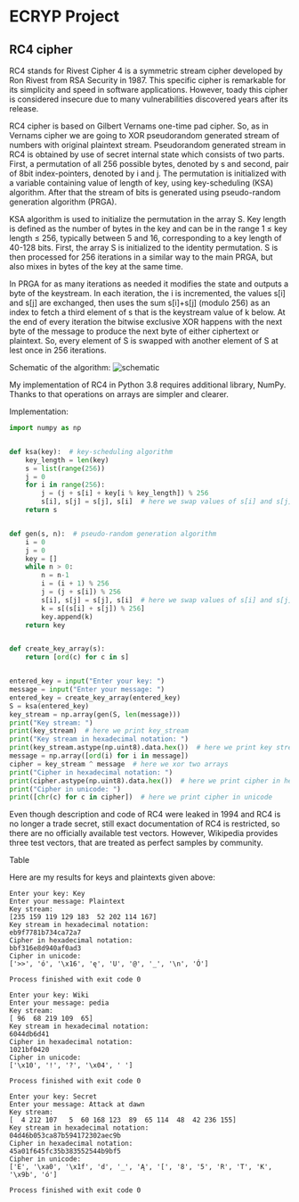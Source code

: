 # ECRYP Project
## RC4 cipher
RC4 stands for Rivest Cipher 4 is a symmetric stream cipher developed by Ron Rivest from RSA
Security in 1987. This specific cipher is remarkable for its simplicity and speed in software
applications. However, toady this cipher is considered insecure due to many vulnerabilities
discovered years after its release.

RC4 cipher is based on Gilbert Vernams one-time pad cipher. So, as in Vernams cipher we are going
to XOR pseudorandom generated stream of numbers with original plaintext stream. Pseudorandom
generated stream in RC4 is obtained by use of secret internal state which consists of two parts. First,
a permutation of all 256 possible bytes, denoted by s and second, pair of 8bit index-pointers,
denoted by i and j. The permutation is initialized with a variable containing value of length of key,
using key-scheduling (KSA) algorithm. After that the stream of bits is generated using pseudo-random
generation algorithm (PRGA).

KSA algorithm is used to initialize the permutation in the array S. Key length is defined as the number
of bytes in the key and can be in the range 1 ≤ key length ≤ 256, typically between 5 and 16,
corresponding to a key length of 40-128 bits. First, the array S is initialized to the identity
permutation. S is then processed for 256 iterations in a similar way to the main PRGA, but also mixes
in bytes of the key at the same time.

In PRGA for as many iterations as needed it modifies the state and outputs a byte of the keystream.
In each iteration, the i is incremented, the values s[i] and s[j] are exchanged, then uses the sum
s[i]+s[j] (modulo 256) as an index to fetch a third element of s that is the keystream value of k below.
At the end of every iteration the bitwise exclusive XOR happens with the next byte of the message to
produce the next byte of either ciphertext or plaintext. So, every element of S is swapped with
another element of S at lest once in 256 iterations.

Schematic of the algorithm:
![schematic](https://upload.wikimedia.org/wikipedia/commons/e/e9/RC4.svg)

My implementation of RC4 in Python 3.8 requires additional library, NumPy. Thanks to that
operations on arrays are simpler and clearer.

Implementation:
```python
import numpy as np


def ksa(key):  # key-scheduling algorithm
    key_length = len(key)
    s = list(range(256))
    j = 0
    for i in range(256):
        j = (j + s[i] + key[i % key_length]) % 256
        s[i], s[j] = s[j], s[i]  # here we swap values of s[i] and s[j]
    return s


def gen(s, n):  # pseudo-random generation algorithm
    i = 0
    j = 0
    key = []
    while n > 0:
        n = n-1
        i = (i + 1) % 256
        j = (j + s[i]) % 256
        s[i], s[j] = s[j], s[i]  # here we swap values of s[i] and s[j]
        k = s[(s[i] + s[j]) % 256]
        key.append(k)
    return key


def create_key_array(s):
    return [ord(c) for c in s]


entered_key = input("Enter your key: ")
message = input("Enter your message: ")
entered_key = create_key_array(entered_key)
S = ksa(entered_key)
key_stream = np.array(gen(S, len(message)))
print("Key stream: ")
print(key_stream)  # here we print key_stream
print("Key stream in hexadecimal notation: ")
print(key_stream.astype(np.uint8).data.hex())  # here we print key stream in hexadecimal notation
message = np.array([ord(i) for i in message])
cipher = key_stream ^ message  # here we xor two arrays
print("Cipher in hexadecimal notation: ")
print(cipher.astype(np.uint8).data.hex())  # here we print cipher in hexadecimal notation
print("Cipher in unicode: ")
print([chr(c) for c in cipher])  # here we print cipher in unicode
```
Even though description and code of RC4 were leaked in 1994 and RC4 is no longer a trade secret,
still exact documentation of RC4 is restricted, so there are no officially available test vectors.
However, Wikipedia provides three test vectors, that are treated as perfect samples by community.

Table

Here are my results for keys and plaintexts given above:
```
Enter your key: Key
Enter your message: Plaintext
Key stream:
[235 159 119 129 183  52 202 114 167]
Key stream in hexadecimal notation:
eb9f7781b734ca72a7
Cipher in hexadecimal notation:
bbf316e8d940af0ad3
Cipher in unicode:
['>>', 'ó', '\x16', 'ę', 'U', '@', '_', '\n', 'Ó']

Process finished with exit code 0
```

```
Enter your key: Wiki
Enter your message: pedia
Key stream:
[ 96  68 219 109  65]
Key stream in hexadecimal notation:
6044db6d41
Cipher in hexadecimal notation:
1021bf0420
Cipher in unicode:
['\x10', '!', '?', '\x04', ' ']

Process finished with exit code 0
```

```
Enter your key: Secret
Enter your message: Attack at dawn
Key stream:
[  4 212 107   5  60 168 123  89  65 114  48  42 236 155]
Key stream in hexadecimal notation:
04d46b053ca87b594172302aec9b
Cipher in hexadecimal notation:
45a01f645fc35b383552544b9bf5
Cipher in unicode:
['E', '\xa0', '\x1f', 'd', '_', 'Ą', '[', '8', '5', 'R', 'T', 'K', '\x9b', 'ó']

Process finished with exit code 0
```

